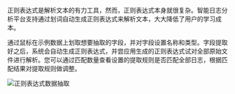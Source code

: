 正则表达式是解析文本的有力工具，然而，正则表达式本身就很复杂。智能日志分析平台支持通过划词自动生成正则表达式来解析文本，大大降低了用户的学习成本。

通过鼠标在示例数据上划取想要抽取的字段，并对字段设置名称和类型。字段提取好之后，系统会自动生成正则表达式，并尝应用生成的正则表达式试对全部原始文件进行解析。您可以通过匹配数量查看设置的提取规则是否匹配全部日志，根据匹配结果对提取规则做调整。

![正则表达式数据抽取](https://pandora-kibana.qiniu.com/zhengze_analysis_.png)

